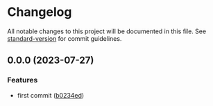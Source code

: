 # Changelog

All notable changes to this project will be documented in this file. See [standard-version](https://github.com/conventional-changelog/standard-version) for commit guidelines.

## 0.0.0 (2023-07-27)


### Features

* first commit ([b0234ed](https://github.com/waziaq/react-typescript-weather-tailwinds/commits/b0234ed2192f8b2aee65afe733e1a199b8dbc2e5))
